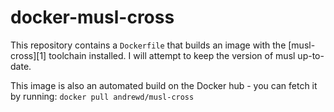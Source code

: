 # docker-musl-cross

  This repository contains a `Dockerfile` that builds an image with the
  [musl-cross][1] toolchain installed.  I will attempt to keep the version
  of musl up-to-date.

  This image is also an automated build on the Docker hub - you can fetch it
  by running: `docker pull andrewd/musl-cross`
